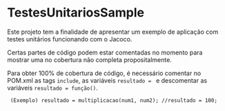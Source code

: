 # TestesUnitariosSample

Este projeto tem a finalidade de apresentar um exemplo de aplicação com testes unitários funcionando com o Jacoco.

Certas partes de código podem estar comentadas no momento para mostrar uma no cobertura não completa propositalmente.

Para obter 100% de cobertura de código, é necessário comentar no POM.xml as tags `include`, as variáveis `resultado = ` e descomentar as variáveis `resultado = função()`.

`
(Exemplo)
                resultado = multiplicacao(num1, num2);
                //resultado = 100;`

